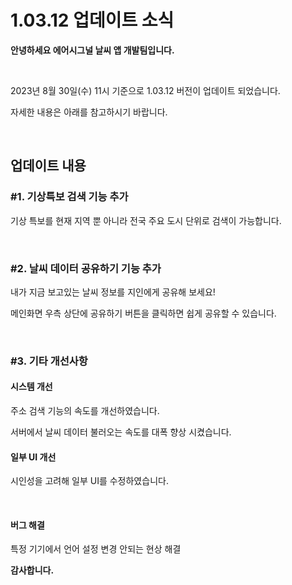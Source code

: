 __<h1>1.03.12 업데이트 소식</h1>__

__<p>안녕하세요 에어시그널 날씨 앱 개발팀입니다.</p>__<br/>
<p>2023년 8월 30일(수) 11시 기준으로 1.03.12 버전이 업데이트 되었습니다.</p>
<p>자세한 내용은 아래를 참고하시기 바랍니다.</p><br/>

__<h2>업데이트 내용</h2>__

__<h3>#1. 기상특보 검색 기능 추가</h3>__

<p>기상 특보를 현재 지역 뿐 아니라 전국 주요 도시 단위로 검색이 가능합니다.</p><br/>

__<h3>#2. 날씨 데이터 공유하기 기능 추가</h3>__

<p>내가 지금 보고있는 날씨 정보를 지인에게 공유해 보세요!</p>
<p>메인화면 우측 상단에 공유하기 버튼을 클릭하면 쉽게 공유할 수 있습니다.</p><br/>

__<h3>#3. 기타 개선사항</h3>__

__<h4>시스템 개선</h4>__

<p>주소 검색 기능의 속도를 개선하였습니다.</p>
<p>서버에서 날씨 데이터 불러오는 속도를 대폭 향상 시켰습니다.</p>

__<h4>일부 UI 개선</h4>__

<p>시인성을 고려해 일부 UI를 수정하였습니다.</p><br/>

__<h4>버그 해결</h4>__
<p>특정 기기에서 언어 설정 변경 안되는 현상 해결</p>

__<p>감사합니다.</p>__




